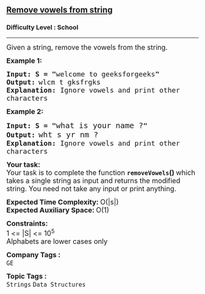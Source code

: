 <h2><a href="https://practice.geeksforgeeks.org/problems/remove-vowels-from-string1446/1?page=2&difficulty[]=-2&status[]=unsolved&sortBy=submissions">Remove vowels from string</a></h2><h3>Difficulty Level : School</h3><hr><div class="problems_problem_content__Xm_eO"><p><span style="font-size:18px">Given a string, remove the vowels from the string.</span></p>

<p><span style="font-size:18px"><strong>Example 1:</strong></span></p>

<pre><span style="font-size:18px"><strong>Input: S = "</strong>welcome to geeksforgeeks<strong>"</strong></span>
<span style="font-size:18px"><strong>Output:</strong></span> <span style="font-size:18px">wlcm t gksfrgks
<strong>Explanation:</strong> Ignore vowels and print other
characters </span></pre>

<p><span style="font-size:18px"><strong>Example 2:</strong></span></p>

<pre><span style="font-size:18px"><strong>Input: S = "</strong></span><span style="font-size:20px">what is your name ?</span><span style="font-size:18px"><strong>"</strong></span>
<span style="font-size:18px"><strong>Output:</strong></span> <span style="font-size:20px">wht s yr nm ?</span><span style="font-size:18px">
<strong>Explanation:</strong> Ignore vowels and print other
characters </span></pre>

<p><span style="font-size:18px"><strong>Your task:</strong><br>
Your task is to complete the function&nbsp;<strong><code>removeVowels</code>()&nbsp;</strong>which takes a single string as input and returns the modified string. You need not take any input or print anything.</span></p>

<p><span style="font-size:18px"><strong>Expected Time Complexity:&nbsp;</strong>O(|s|)<br>
<strong>Expected Auxiliary Space:&nbsp;</strong>O(1)</span></p>

<p><span style="font-size:18px"><strong>Constraints:</strong><br>
1 &lt;= |S| &lt;= 10<sup>5</sup><br>
Alphabets are lower cases only</span></p>
</div><p><span style=font-size:18px><strong>Company Tags : </strong><br><code>GE</code>&nbsp;<br><p><span style=font-size:18px><strong>Topic Tags : </strong><br><code>Strings</code>&nbsp;<code>Data Structures</code>&nbsp;